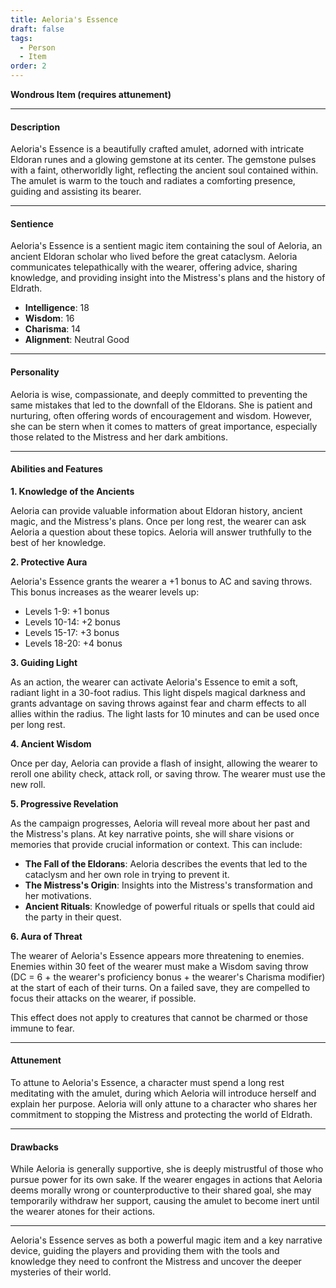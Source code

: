 ```yaml
---
title: Aeloria's Essence
draft: false
tags:
  - Person
  - Item
order: 2
---
```

**Wondrous Item (requires attunement)**

---

#### Description

Aeloria's Essence is a beautifully crafted amulet, adorned with intricate Eldoran runes and a glowing gemstone at its center. The gemstone pulses with a faint, otherworldly light, reflecting the ancient soul contained within. The amulet is warm to the touch and radiates a comforting presence, guiding and assisting its bearer.

---

#### Sentience

Aeloria's Essence is a sentient magic item containing the soul of Aeloria, an ancient Eldoran scholar who lived before the great cataclysm. Aeloria communicates telepathically with the wearer, offering advice, sharing knowledge, and providing insight into the Mistress's plans and the history of Eldrath.

- **Intelligence**: 18
- **Wisdom**: 16
- **Charisma**: 14
- **Alignment**: Neutral Good

---

#### Personality

Aeloria is wise, compassionate, and deeply committed to preventing the same mistakes that led to the downfall of the Eldorans. She is patient and nurturing, often offering words of encouragement and wisdom. However, she can be stern when it comes to matters of great importance, especially those related to the Mistress and her dark ambitions.

---

#### Abilities and Features

**1. Knowledge of the Ancients**

Aeloria can provide valuable information about Eldoran history, ancient magic, and the Mistress's plans. Once per long rest, the wearer can ask Aeloria a question about these topics. Aeloria will answer truthfully to the best of her knowledge.

**2. Protective Aura**

Aeloria's Essence grants the wearer a +1 bonus to AC and saving throws. This bonus increases as the wearer levels up:
- Levels 1-9: +1 bonus
- Levels 10-14: +2 bonus
- Levels 15-17: +3 bonus
- Levels 18-20: +4 bonus

**3. Guiding Light**

As an action, the wearer can activate Aeloria's Essence to emit a soft, radiant light in a 30-foot radius. This light dispels magical darkness and grants advantage on saving throws against fear and charm effects to all allies within the radius. The light lasts for 10 minutes and can be used once per long rest.

**4. Ancient Wisdom**

Once per day, Aeloria can provide a flash of insight, allowing the wearer to reroll one ability check, attack roll, or saving throw. The wearer must use the new roll.

**5. Progressive Revelation**

As the campaign progresses, Aeloria will reveal more about her past and the Mistress's plans. At key narrative points, she will share visions or memories that provide crucial information or context. This can include:
- **The Fall of the Eldorans**: Aeloria describes the events that led to the cataclysm and her own role in trying to prevent it.
- **The Mistress's Origin**: Insights into the Mistress's transformation and her motivations.
- **Ancient Rituals**: Knowledge of powerful rituals or spells that could aid the party in their quest.

**6. Aura of Threat**

The wearer of Aeloria's Essence appears more threatening to enemies. Enemies within 30 feet of the wearer must make a Wisdom saving throw (DC = 6 + the wearer's proficiency bonus + the wearer's Charisma modifier) at the start of each of their turns. On a failed save, they are compelled to focus their attacks on the wearer, if possible. 

This effect does not apply to creatures that cannot be charmed or those immune to fear.

---

#### Attunement

To attune to Aeloria's Essence, a character must spend a long rest meditating with the amulet, during which Aeloria will introduce herself and explain her purpose. Aeloria will only attune to a character who shares her commitment to stopping the Mistress and protecting the world of Eldrath.

---

#### Drawbacks

While Aeloria is generally supportive, she is deeply mistrustful of those who pursue power for its own sake. If the wearer engages in actions that Aeloria deems morally wrong or counterproductive to their shared goal, she may temporarily withdraw her support, causing the amulet to become inert until the wearer atones for their actions.

---

Aeloria's Essence serves as both a powerful magic item and a key narrative device, guiding the players and providing them with the tools and knowledge they need to confront the Mistress and uncover the deeper mysteries of their world.